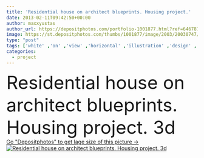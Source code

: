 ```yaml
---
title: 'Residential house on architect blueprints. Housing project.'
date: 2013-02-11T09:42:50+00:00
author: maxxyustas
author_url: https://depositphotos.com/portfolio-1001877.html?ref=64678756
image: https://st.depositphotos.com/thumbs/1001877/image/2003/20030747/api_thumb_450.jpg?forcejpeg=true
type: "post"
tags: ['white' ,'on' ,'view' ,'horizontal' ,'illustration' ,'design' ,'paper' ,'isolated' ,'artificial' ,'concepts' ,'ideas' ,'model' ,'rural' ,'up' ,'frame' ,'3d' ,'three dimensional' ,'inspiration' ,'architecture' ,'building' ,'construction' ,'estate' ,'exterior' ,'facade' ,'house' ,'structure' ,'real' ,'home' ,'roof' ,'development' ,'internet' ,'document' ,'planning' ,'detached' ,'project' ,'built' ,'composition' ,'district' ,'plan' ,'architectural' ,'apartment' ,'architect' ,'housing' ,'residential' ,'organization' ,'paperwork' ,'blueprint' ,'beginnings' ,'realization' ,'projects' ]
categories: 
  - project
---
```

<div aling="center">
            <font size="60"> Residential house on architect blueprints. Housing project. 3d</font>   
</div>
<div>
    <a href='https://depositphotos.com/20030747/stock-photo-residential-house-on-architect-blueprints.html?ref=64678756' target=_blank > Go "Depositphotos" to get lage size of this picture ->
        <img href='https://depositphotos.com/20030747/stock-photo-residential-house-on-architect-blueprints.html?ref=64678756' src='https://st.depositphotos.com/1001877/2003/i/950/depositphotos_20030747-stock-photo-residential-house-on-architect-blueprints.jpg?forcejpeg=true' alt='Residential house on architect blueprints. Housing project. 3d' >
    </a>
</div>
